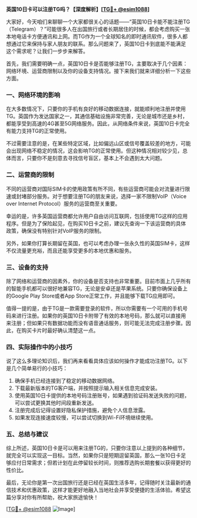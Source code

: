 **英国10日卡可以注册TG吗？【深度解析】[[TG💪+ @esim1088](https://t.me/s/esim1088)]**

大家好，今天咱们来聊聊一个大家都很关心的话题——“英国10日卡能不能注册TG（Telegram）？”可能很多人在出国旅行或者长期居住的时候，都会考虑购买一张本地电话卡方便通讯和上网。而TG作为一个全球知名的即时通讯软件，很多人都想通过它来保持与家人朋友的联系。那么问题来了，英国10日卡到底能不能满足这个需求呢？让我们一步步来解答。

首先，我们需要明确一点，英国10日卡是否能够注册TG，主要取决于几个因素：网络环境、运营商限制以及你的设备支持情况。接下来我们就来详细分析一下这些方面。

### **一、网络环境的影响**

在大多数情况下，只要你的手机有良好的移动数据连接，就能顺利地注册并使用TG。英国作为发达国家之一，其通信基础设施非常完善，无论是城市还是乡村，都能享受到高速的4G甚至5G网络服务。因此，从网络条件来说，英国10日卡完全有能力支持TG的正常使用。

不过需要注意的是，在某些特定区域，比如偏远山区或信号覆盖较差的地方，可能会出现网络不稳定的情况，这会影响TG的正常使用。但这种情况相对较少见，总体而言，只要你不是刻意去寻找信号盲区，基本上不会遇到太大问题。

### **二、运营商的限制**

不同的运营商对国际SIM卡的使用政策有所不同，有些运营商可能会对流量进行限速或封堵部分服务。对于想要注册TG的朋友来说，选择一家不限制VoIP（Voice over Internet Protocol）服务的运营商至关重要。

幸运的是，许多英国运营商都允许用户自由访问互联网，包括使用TG这样的应用程序。但是为了保险起见，在购买10日卡之前，建议先查询一下该运营商的具体政策，确保没有特别针对VoIP服务的限制。

另外，如果你打算长期留在英国，也可以考虑办理一张永久性的英国SIM卡，这样不仅流量更充裕，而且还能享受更多的本地优惠和服务。

### **三、设备的支持**

除了网络和运营商的因素外，你的设备是否支持也非常重要。目前市面上几乎所有的智能手机都可以很好地兼容TG，无论是安卓还是苹果系统。只要你确保设备上的Google Play Store或者App Store正常工作，并且能够下载TG应用即可。

值得一提的是，由于TG是一款需要登录的软件，所以你需要有一个可用的手机号码来进行注册。如果你的英国10日卡附带了有效的本地号码，那么就可以直接用来注册；但如果只有数据功能而没有语音通话服务，则可能无法完成注册步骤。因此，在购买卡片时最好确认清楚这一点。

### **四、实际操作中的小技巧**

说了这么多理论知识后，我们再来看看具体应该如何操作才能成功注册TG。以下是几个简单易行的小技巧：

1. 确保手机已经连接到了稳定的移动数据网络。
2. 下载最新版本的TG客户端，并按照提示输入相关信息完成安装。
3. 使用英国10日卡提供的本地号码注册账号，如果遇到验证码发送失败的问题，可以尝试更换其他时间段重新发送。
4. 注册完成后记得设置好隐私保护措施，避免个人信息泄露。
5. 如果发现连接速度较慢，可以尝试切换到Wi-Fi环境继续使用。

### **五、总结与建议**

综上所述，英国10日卡是可以用来注册TG的，只要你注意以上提到的各种细节，就完全可以实现这一目标。当然，如果你只是短期逗留英国，那么一张10日卡足够应付日常需求；但若计划在此停留较长时间，则推荐选购长期套餐以获得更好的性价比。

最后，无论你是第一次出国旅行还是已经在英国生活多年，记得随时关注最新的通信技术和优惠政策，这样才能更好地融入当地社会并享受便捷的生活体验。希望这篇分享对你有所帮助，祝大家旅途愉快！

[[TG💪+ @esim1088](https://t.me/s/esim1088) ![Image](https://i.postimg.cc/4NQfJmqS/Snipaste-2025-05-13-00-14-12.png)]
